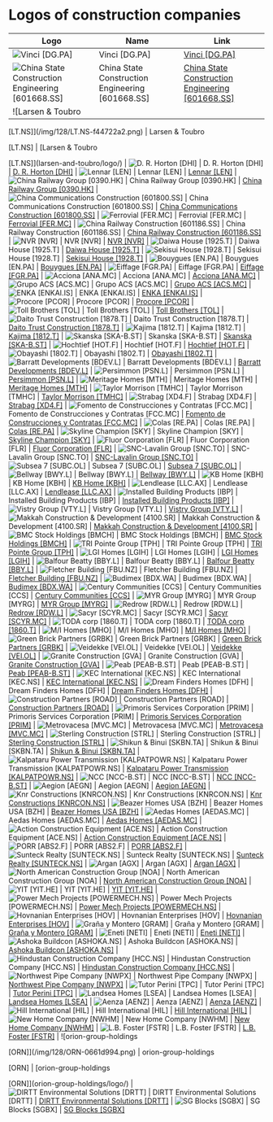 # Logos of construction companies

| Logo | Name  | Link |
| ---- | ----  | ---- |
| ![Vinci [DG.PA]](/img/128/DG.PA-c328431c.png) | Vinci [DG.PA] | [Vinci [DG.PA]](vinci/logo/)
| ![China State Construction Engineering [601668.SS]](/img/128/601668.SS-a612755a.png) | China State Construction Engineering [601668.SS] | [China State Construction Engineering [601668.SS]](china-state-construction-engineering/logo/)
| ![Larsen & Toubro

 [LT.NS]](/img/128/LT.NS-f44722a2.png) | Larsen & Toubro

 [LT.NS] | [Larsen & Toubro

 [LT.NS]](larsen-and-toubro/logo/)
| ![D. R. Horton
 [DHI]](/img/128/DHI-5b105bad.png) | D. R. Horton
 [DHI] | [D. R. Horton
 [DHI]](dr-horton/logo/)
| ![Lennar [LEN]](/img/128/LEN-8fdfd89e.png) | Lennar [LEN] | [Lennar [LEN]](lennar/logo/)
| ![China Railway Group [0390.HK]](/img/128/0390.HK-58a7ea22.png) | China Railway Group [0390.HK] | [China Railway Group [0390.HK]](china-railway/logo/)
| ![China Communications Construction [601800.SS]](/img/128/601800.SS-89a25c0b.png) | China Communications Construction [601800.SS] | [China Communications Construction [601800.SS]](china-communications-construction/logo/)
| ![Ferrovial [FER.MC]](/img/128/FER.MC-66fdeace.png) | Ferrovial [FER.MC] | [Ferrovial [FER.MC]](ferrovial/logo/)
| ![China Railway Construction
 [601186.SS]](/img/128/601186.SS-bf4aa1a9.png) | China Railway Construction
 [601186.SS] | [China Railway Construction
 [601186.SS]](crcc/logo/)
| ![NVR [NVR]](/img/128/NVR-9789a771.png) | NVR [NVR] | [NVR [NVR]](nvr/logo/)
| ![Daiwa House
 [1925.T]](/img/128/1925.T-2daaa830.png) | Daiwa House
 [1925.T] | [Daiwa House
 [1925.T]](daiwa-house/logo/)
| ![Sekisui House
 [1928.T]](/img/128/1928.T-1d7bb709.png) | Sekisui House
 [1928.T] | [Sekisui House
 [1928.T]](sekisui-house/logo/)
| ![Bouygues [EN.PA]](/img/128/EN.PA-30249ae1.png) | Bouygues [EN.PA] | [Bouygues [EN.PA]](bouygues/logo/)
| ![Eiffage [FGR.PA]](/img/128/FGR.PA-093068ee.png) | Eiffage [FGR.PA] | [Eiffage [FGR.PA]](eiffage/logo/)
| ![Acciona
 [ANA.MC]](/img/128/ANA.MC-2854589f.png) | Acciona
 [ANA.MC] | [Acciona
 [ANA.MC]](acciona/logo/)
| ![Grupo ACS
 [ACS.MC]](/img/128/ACS.MC-4c860031.png) | Grupo ACS
 [ACS.MC] | [Grupo ACS
 [ACS.MC]](grupo-acs/logo/)
| ![ENKA [ENKAI.IS]](/img/128/ENKAI.IS-fc2d3b14.png) | ENKA [ENKAI.IS] | [ENKA [ENKAI.IS]](enka/logo/)
| ![Procore [PCOR]](/img/128/PCOR-ea937c2e.png) | Procore [PCOR] | [Procore [PCOR]](procore/logo/)
| ![Toll Brothers
 [TOL]](/img/128/TOL-0388e5f4.png) | Toll Brothers
 [TOL] | [Toll Brothers
 [TOL]](toll-brothers/logo/)
| ![Daito Trust Construction
 [1878.T]](/img/128/1878.T-ccc66ca5.png) | Daito Trust Construction
 [1878.T] | [Daito Trust Construction
 [1878.T]](daito-trust-construction/logo/)
| ![Kajima
 [1812.T]](/img/128/1812.T-303f4c82.png) | Kajima
 [1812.T] | [Kajima
 [1812.T]](kajima/logo/)
| ![Skanska [SKA-B.ST]](/img/128/SKA-B.ST-6d3b1ac6.png) | Skanska [SKA-B.ST] | [Skanska [SKA-B.ST]](skanska/logo/)
| ![Hochtief [HOT.F]](/img/128/HOT.F-421471fe.png) | Hochtief [HOT.F] | [Hochtief [HOT.F]](hochtief/logo/)
| ![Obayashi [1802.T]](/img/128/1802.T-0b55ea56.png) | Obayashi [1802.T] | [Obayashi [1802.T]](obayashi/logo/)
| ![Barratt Developments [BDEV.L]](/img/128/BDEV.L-070e0717.png) | Barratt Developments [BDEV.L] | [Barratt Developments [BDEV.L]](barratt-developments/logo/)
| ![Persimmon [PSN.L]](/img/128/PSN.L-9373608b.png) | Persimmon [PSN.L] | [Persimmon [PSN.L]](persimmon/logo/)
| ![Meritage Homes [MTH]](/img/128/MTH-50325cd3.png) | Meritage Homes [MTH] | [Meritage Homes [MTH]](meritage-homes/logo/)
| ![Taylor Morrison
 [TMHC]](/img/128/TMHC-1da69e42.png) | Taylor Morrison
 [TMHC] | [Taylor Morrison
 [TMHC]](taylor-morrison/logo/)
| ![Strabag [XD4.F]](/img/128/XD4.F-8a69dd78.png) | Strabag [XD4.F] | [Strabag [XD4.F]](strabag/logo/)
| ![Fomento de Construcciones y Contratas
 [FCC.MC]](/img/128/FCC.MC-e2737072.png) | Fomento de Construcciones y Contratas
 [FCC.MC] | [Fomento de Construcciones y Contratas
 [FCC.MC]](fomento-de-construcciones-y-contratas/logo/)
| ![Colas [RE.PA]](/img/128/RE.PA-4b578bf4.png) | Colas [RE.PA] | [Colas [RE.PA]](colas/logo/)
| ![Skyline Champion [SKY]](/img/128/SKY-625ac341.png) | Skyline Champion [SKY] | [Skyline Champion [SKY]](skyline-champion/logo/)
| ![Fluor Corporation
 [FLR]](/img/128/FLR-10df3a3a.png) | Fluor Corporation
 [FLR] | [Fluor Corporation
 [FLR]](fluor-corporation/logo/)
| ![SNC-Lavalin Group [SNC.TO]](/img/128/SNC.TO-646eb81b.png) | SNC-Lavalin Group [SNC.TO] | [SNC-Lavalin Group [SNC.TO]](snc-lavalin/logo/)
| ![Subsea 7
 [SUBC.OL]](/img/128/SUBC.OL-801a7a5e.png) | Subsea 7
 [SUBC.OL] | [Subsea 7
 [SUBC.OL]](subsea-7/logo/)
| ![Bellway [BWY.L]](/img/128/BWY.L-1a3152bd.png) | Bellway [BWY.L] | [Bellway [BWY.L]](bellway/logo/)
| ![KB Home
 [KBH]](/img/128/KBH-7b5236c6.png) | KB Home
 [KBH] | [KB Home
 [KBH]](kb-home/logo/)
| ![Lendlease [LLC.AX]](/img/128/LLC.AX-89221791.png) | Lendlease [LLC.AX] | [Lendlease [LLC.AX]](lendlease/logo/)
| ![Installed Building Products [IBP]](/img/128/IBP-cd64d50e.png) | Installed Building Products [IBP] | [Installed Building Products [IBP]](installed-building-products/logo/)
| ![Vistry Group [VTY.L]](/img/128/VTY.L-a4b5f9fd.png) | Vistry Group [VTY.L] | [Vistry Group [VTY.L]](vistry-group/logo/)
| ![Makkah Construction & Development [4100.SR]](/img/128/4100.SR-3d6e7e63.png) | Makkah Construction & Development [4100.SR] | [Makkah Construction & Development [4100.SR]](makkah-construction-and-development/logo/)
| ![BMC Stock Holdings [BMCH]](/img/128/BMCH-c87621d3.png) | BMC Stock Holdings [BMCH] | [BMC Stock Holdings [BMCH]](bmc-stock-holdings/logo/)
| ![TRI Pointe Group [TPH]](/img/128/TPH-fcbda3b9.png) | TRI Pointe Group [TPH] | [TRI Pointe Group [TPH]](tri-pointe-group/logo/)
| ![LGI Homes
 [LGIH]](/img/128/LGIH-19c19220.png) | LGI Homes
 [LGIH] | [LGI Homes
 [LGIH]](lgi-homes/logo/)
| ![Balfour Beatty [BBY.L]](/img/128/BBY.L-30e3c6e2.png) | Balfour Beatty [BBY.L] | [Balfour Beatty [BBY.L]](balfour-beatty/logo/)
| ![Fletcher Building [FBU.NZ]](/img/128/FBU.NZ-4083defc.png) | Fletcher Building [FBU.NZ] | [Fletcher Building [FBU.NZ]](fletcher-building/logo/)
| ![Budimex [BDX.WA]](/img/128/BDX.WA-0d9728d3.png) | Budimex [BDX.WA] | [Budimex [BDX.WA]](budimex/logo/)
| ![Century Communities
 [CCS]](/img/128/CCS-06de91f0.png) | Century Communities
 [CCS] | [Century Communities
 [CCS]](century-communities/logo/)
| ![MYR Group [MYRG]](/img/128/MYRG-883ef960.png) | MYR Group [MYRG] | [MYR Group [MYRG]](myr-group/logo/)
| ![Redrow [RDW.L]](/img/128/RDW.L-a7b938ca.png) | Redrow [RDW.L] | [Redrow [RDW.L]](redrow/logo/)
| ![Sacyr [SCYR.MC]](/img/128/SCYR.MC-65315d25.png) | Sacyr [SCYR.MC] | [Sacyr [SCYR.MC]](sacyr/logo/)
| ![TODA corp [1860.T]](/img/128/1860.T-fb3530f0.png) | TODA corp [1860.T] | [TODA corp [1860.T]](toda-corp/logo/)
| ![M/I Homes
 [MHO]](/img/128/MHO-d71deda1.png) | M/I Homes
 [MHO] | [M/I Homes
 [MHO]](mi-homes/logo/)
| ![Green Brick Partners
 [GRBK]](/img/128/GRBK-a7f35d77.png) | Green Brick Partners
 [GRBK] | [Green Brick Partners
 [GRBK]](green-brick-partners/logo/)
| ![Veidekke [VEI.OL]](/img/128/VEI.OL-a9c27c40.png) | Veidekke [VEI.OL] | [Veidekke [VEI.OL]](veidekke/logo/)
| ![Granite Construction
 [GVA]](/img/128/GVA-ef35f3fe.png) | Granite Construction
 [GVA] | [Granite Construction
 [GVA]](granite-construction/logo/)
| ![Peab [PEAB-B.ST]](/img/128/PEAB-B.ST-62a6a168.png) | Peab [PEAB-B.ST] | [Peab [PEAB-B.ST]](peab/logo/)
| ![KEC International
 [KEC.NS]](/img/128/KEC.NS-8df7357b.png) | KEC International
 [KEC.NS] | [KEC International
 [KEC.NS]](kec-international/logo/)
| ![Dream Finders Homes [DFH]](/img/128/DFH-67d944ee.png) | Dream Finders Homes [DFH] | [Dream Finders Homes [DFH]](dream-finders-homes/logo/)
| ![Construction Partners
 [ROAD]](/img/128/ROAD-bee4173b.png) | Construction Partners
 [ROAD] | [Construction Partners
 [ROAD]](construction-partners/logo/)
| ![Primoris Services Corporation
 [PRIM]](/img/128/PRIM-4833f5e7.png) | Primoris Services Corporation
 [PRIM] | [Primoris Services Corporation
 [PRIM]](primoris-services-corporation/logo/)
| ![Metrovacesa [MVC.MC]](/img/128/MVC.MC-d112ea85.png) | Metrovacesa [MVC.MC] | [Metrovacesa [MVC.MC]](metrovacesa/logo/)
| ![Sterling Construction [STRL]](/img/128/STRL-e9393fb5.png) | Sterling Construction [STRL] | [Sterling Construction [STRL]](sterling-construction/logo/)
| ![Shikun & Binui
 [SKBN.TA]](/img/128/SKBN.TA-95c5432c.png) | Shikun & Binui
 [SKBN.TA] | [Shikun & Binui
 [SKBN.TA]](shikun-binui/logo/)
| ![Kalpataru Power Transmission [KALPATPOWR.NS]](/img/128/KALPATPOWR.NS-63e50663.png) | Kalpataru Power Transmission [KALPATPOWR.NS] | [Kalpataru Power Transmission [KALPATPOWR.NS]](kalpataru-power-transmission/logo/)
| ![NCC [NCC-B.ST]](/img/128/NCC-B.ST-061fe198.png) | NCC [NCC-B.ST] | [NCC [NCC-B.ST]](ncc/logo/)
| ![Aegion
 [AEGN]](/img/128/AEGN-705412b1.png) | Aegion
 [AEGN] | [Aegion
 [AEGN]](aegion/logo/)
| ![Knr Constructions
 [KNRCON.NS]](/img/128/KNRCON.NS-89bbd4e1.png) | Knr Constructions
 [KNRCON.NS] | [Knr Constructions
 [KNRCON.NS]](knr-constructions/logo/)
| ![Beazer Homes USA
 [BZH]](/img/128/BZH-885e6547.png) | Beazer Homes USA
 [BZH] | [Beazer Homes USA
 [BZH]](beazer-homes-usa/logo/)
| ![Aedas Homes [AEDAS.MC]](/img/128/AEDAS.MC-572836a0.png) | Aedas Homes [AEDAS.MC] | [Aedas Homes [AEDAS.MC]](aedas-homes/logo/)
| ![Action Construction Equipment [ACE.NS]](/img/128/ACE.NS-1c4ef32f.png) | Action Construction Equipment [ACE.NS] | [Action Construction Equipment [ACE.NS]](action-construction-equipment/logo/)
| ![PORR [ABS2.F]](/img/128/ABS2.F-07003460.png) | PORR [ABS2.F] | [PORR [ABS2.F]](porr/logo/)
| ![Sunteck Realty
 [SUNTECK.NS]](/img/128/SUNTECK.NS-8f55f456.png) | Sunteck Realty
 [SUNTECK.NS] | [Sunteck Realty
 [SUNTECK.NS]](sunteck-realty/logo/)
| ![Argan [AGX]](/img/128/AGX-4b7a342d.png) | Argan [AGX] | [Argan [AGX]](argan/logo/)
| ![North American Construction Group [NOA]](/img/128/NOA-9c5b129e.png) | North American Construction Group [NOA] | [North American Construction Group [NOA]](north-american-construction-group/logo/)
| ![YIT [YIT.HE]](/img/128/YIT.HE-9a1176bd.png) | YIT [YIT.HE] | [YIT [YIT.HE]](yit/logo/)
| ![Power Mech Projects [POWERMECH.NS]](/img/128/POWERMECH.NS-223f522e.png) | Power Mech Projects [POWERMECH.NS] | [Power Mech Projects [POWERMECH.NS]](power-mech-projects/logo/)
| ![Hovnanian Enterprises
 [HOV]](/img/128/HOV-32324022.png) | Hovnanian Enterprises
 [HOV] | [Hovnanian Enterprises
 [HOV]](hovnanian-enterprises/logo/)
| ![Graña y Montero [GRAM]](/img/128/GRAM-5d821b3a.png) | Graña y Montero [GRAM] | [Graña y Montero [GRAM]](grana-y-montero/logo/)
| ![Eneti [NETI]](/img/128/NETI-297caf0e.png) | Eneti [NETI] | [Eneti [NETI]](eneti/logo/)
| ![Ashoka Buildcon
 [ASHOKA.NS]](/img/128/ASHOKA.NS-7219ecaa.png) | Ashoka Buildcon
 [ASHOKA.NS] | [Ashoka Buildcon
 [ASHOKA.NS]](ashoka-buildcon/logo/)
| ![Hindustan Construction Company
 [HCC.NS]](/img/128/HCC.NS-b3859f23.png) | Hindustan Construction Company
 [HCC.NS] | [Hindustan Construction Company
 [HCC.NS]](hindustan-construction-company/logo/)
| ![Northwest Pipe Company
 [NWPX]](/img/128/NWPX-7f1468eb.png) | Northwest Pipe Company
 [NWPX] | [Northwest Pipe Company
 [NWPX]](northwest-pipe-company/logo/)
| ![Tutor Perini
 [TPC]](/img/128/TPC-e803034a.png) | Tutor Perini
 [TPC] | [Tutor Perini
 [TPC]](tutor-perini/logo/)
| ![Landsea Homes [LSEA]](/img/128/LSEA-2f22acf4.png) | Landsea Homes [LSEA] | [Landsea Homes [LSEA]](landsea-homes/logo/)
| ![Aenza [AENZ]](/img/128/AENZ-9bae9e1b.png) | Aenza [AENZ] | [Aenza [AENZ]](aenza/logo/)
| ![Hill International
 [HIL]](/img/128/HIL-da4ed357.png) | Hill International
 [HIL] | [Hill International
 [HIL]](hill-international/logo/)
| ![New Home Company [NWHM]](/img/128/NWHM-52c1b99a.png) | New Home Company [NWHM] | [New Home Company [NWHM]](new-home-company/logo/)
| ![L.B. Foster [FSTR]](/img/128/FSTR-c0f08f15.png) | L.B. Foster [FSTR] | [L.B. Foster [FSTR]](lbfoster/logo/)
| ![orion-group-holdings

 [ORN]](/img/128/ORN-0661d994.png) | orion-group-holdings

 [ORN] | [orion-group-holdings

 [ORN]](orion-group-holdings/logo/)
| ![DIRTT Environmental Solutions [DRTT]](/img/128/DRTT-81c7a7ad.png) | DIRTT Environmental Solutions [DRTT] | [DIRTT Environmental Solutions [DRTT]](dirtt-environmental-solutions/logo/)
| ![SG Blocks [SGBX]](/img/128/SGBX-ba8b2329.png) | SG Blocks [SGBX] | [SG Blocks [SGBX]](sg-blocks/logo/)
